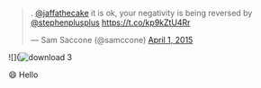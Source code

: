 <blockquote class="twitter-tweet" data-partner="tweetdeck"><p>. <a href="https://twitter.com/jaffathecake">@jaffathecake</a> it is ok, your negativity is being reversed by <a href="https://twitter.com/stephenplusplus">@stephenplusplus</a> &#10;&#10;<a href="https://t.co/kp9kZtU4Rr">https://t.co/kp9kZtU4Rr</a></p>&mdash; Sam Saccone (@samccone) <a href="https://twitter.com/samccone/status/583295853823160320">April 1, 2015</a></blockquote>
<script async src="//platform.twitter.com/widgets.js" charset="utf-8"></script>

![](![download 3](https://cloud.githubusercontent.com/assets/883126/6951690/1cb89078-d88b-11e4-9647-564397c468bb.png)

:smile: Hello
